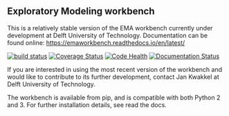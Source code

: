 ## Exploratory Modeling workbench
This is a relatively stable version of the EMA workbench currently under 
development at Delft University of Technology. Documentation can be found 
online: https://emaworkbench.readthedocs.io/en/latest/

[![build status](https://travis-ci.org/quaquel/EMAworkbench.svg?branch=master)](https://travis-ci.org/quaquel/EMAworkbench)
[![Coverage Status](https://coveralls.io/repos/github/quaquel/EMAworkbench/badge.svg?branch=master)](https://coveralls.io/github/quaquel/EMAworkbench?branch=master)
[![Code Health](https://landscape.io/github/quaquel/EMAworkbench/master/landscape.svg?style=flat)](https://landscape.io/github/quaquel/EMAworkbench/master)
[![Documentation Status](https://readthedocs.org/projects/emaworkbench/badge/?version=latest)](http://emaworkbench.readthedocs.org/en/latest/?badge=master)


If you are interested in using the most recent version of the workbench  and
would like to contribute to its further development, contact Jan Kwakkel at 
Delft University of Technology.  

The workbench is available from pip, and is compatible with both Python 2 and
3. For further installation details, see read the docs. 
